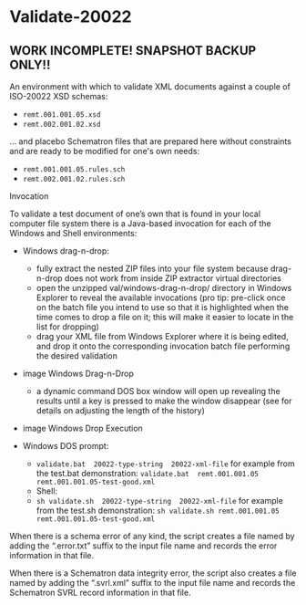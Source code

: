 # Validate-20022


## WORK INCOMPLETE! SNAPSHOT BACKUP ONLY!!

An environment with which to validate XML documents against a couple of ISO-20022 XSD schemas:

- `remt.001.001.05.xsd`
- `remt.002.001.02.xsd`

... and placebo Schematron files that are prepared here without constraints and are ready to be modified for one's own needs:

- `remt.001.001.05.rules.sch`
- `remt.002.001.02.rules.sch`

Invocation

To validate a test document of one’s own that is found in your local computer file system there is a Java-based invocation for each of the Windows and Shell environments:
- Windows drag-n-drop:
  - fully extract the nested ZIP files into your file system because drag-n-drop does not work from inside ZIP extractor virtual directories
  - open the unzipped val/windows-drag-n-drop/ directory in Windows Explorer to reveal the available invocations (pro tip: pre-click once on the batch file you intend to use so that it is highlighted when the time comes to drop a file on it; this will make it easier to locate in the list for dropping)
  - drag your XML file from Windows Explorer where it is being edited, and drop it onto the corresponding invocation batch file performing the desired validation

- image Windows Drag-n-Drop

  - a dynamic command DOS box window will open up revealing the results until a key is pressed to make the window disappear (see  for details on adjusting the length of the history)
- image Windows Drop Execution
- Windows DOS prompt:
  - `validate.bat  20022-type-string  20022-xml-file`
for example from the test.bat demonstration:
`validate.bat  remt.001.001.05 remt.001.001.05-test-good.xml`
  - Shell:
  - `sh validate.sh  20022-type-string  20022-xml-file`
for example from the test.sh demonstration:
`sh validate.sh remt.001.001.05 remt.001.001.05-test-good.xml`

When there is a schema error of any kind, the script creates a file named by adding the “.error.txt” suffix to the input file name and records the error information in that file.

When there is a Schematron data integrity error, the script also creates a file named by adding the “.svrl.xml” suffix to the input file name and records the Schematron SVRL record information in that file.
